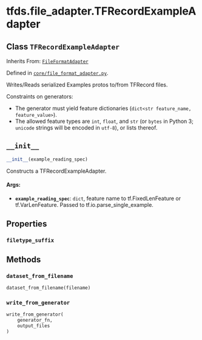 <div itemscope itemtype="http://developers.google.com/ReferenceObject">
<meta itemprop="name" content="tfds.file_adapter.TFRecordExampleAdapter" />
<meta itemprop="path" content="Stable" />
<meta itemprop="property" content="filetype_suffix"/>
<meta itemprop="property" content="__init__"/>
<meta itemprop="property" content="dataset_from_filename"/>
<meta itemprop="property" content="write_from_generator"/>
</div>

# tfds.file_adapter.TFRecordExampleAdapter

## Class `TFRecordExampleAdapter`

Inherits From: [`FileFormatAdapter`](../../tfds/file_adapter/FileFormatAdapter.md)



Defined in [`core/file_format_adapter.py`](https://github.com/tensorflow/datasets/tree/master/tensorflow_datasets/core/file_format_adapter.py).

Writes/Reads serialized Examples protos to/from TFRecord files.

Constraints on generators:

* The generator must yield feature dictionaries (`dict<str feature_name,
  feature_value>`).
* The allowed feature types are `int`, `float`, and `str` (or `bytes` in
  Python 3; `unicode` strings will be encoded in `utf-8`), or lists thereof.

<h2 id="__init__"><code>__init__</code></h2>

``` python
__init__(example_reading_spec)
```

Constructs a TFRecordExampleAdapter.

#### Args:

* <b>`example_reading_spec`</b>: `dict`, feature name to tf.FixedLenFeature or
    tf.VarLenFeature. Passed to tf.io.parse_single_example.



## Properties

<h3 id="filetype_suffix"><code>filetype_suffix</code></h3>





## Methods

<h3 id="dataset_from_filename"><code>dataset_from_filename</code></h3>

``` python
dataset_from_filename(filename)
```



<h3 id="write_from_generator"><code>write_from_generator</code></h3>

``` python
write_from_generator(
    generator_fn,
    output_files
)
```





